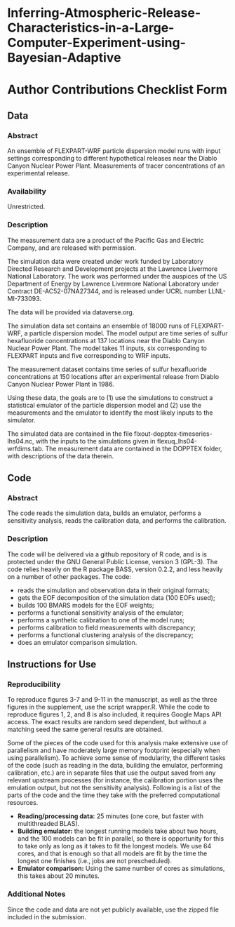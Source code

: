 # Inferring-Atmospheric-Release-Characteristics-in-a-Large-Computer-Experiment-using-Bayesian-Adaptive

# Author Contributions Checklist Form

## Data

### Abstract 

An ensemble of FLEXPART-WRF particle dispersion model runs with input settings corresponding to different hypothetical releases near the Diablo Canyon Nuclear Power Plant. Measurements of tracer concentrations of an experimental release.

### Availability 

Unrestricted.

### Description

The measurement data are a product of the Pacific Gas and Electric Company, and are released with permission.

The simulation data were created under work funded by Laboratory Directed Research and Development projects at the Lawrence Livermore National Laboratory. The work was performed under the auspices of the US Department of Energy by Lawrence Livermore National Laboratory under Contract DE-AC52-07NA27344, and is released under UCRL number LLNL-MI-733093.

The data will be provided via dataverse.org.

The simulation data set contains an ensemble of 18000 runs of FLEXPART-WRF, a particle dispersion model. The model output are time series of sulfur hexafluoride concentrations at 137 locations near the Diablo Canyon Nuclear Power Plant. The model takes 11 inputs, six corresponding to FLEXPART inputs and five corresponding to WRF inputs.

The measurement dataset contains time series of sulfur hexafluoride concentrations at 150 locations after an experimental release from Diablo Canyon Nuclear Power Plant in 1986.

Using these data, the goals are to (1) use the simulations to construct a statistical emulator of the particle dispersion model and (2) use the measurements and the emulator to identify the most likely inputs to the simulator.

The simulated data are contained in the file flxout-dopptex-timeseries-lhs04.nc, with the inputs to the simulations given in flexuq_lhs04-wrfdims.tab. The measurement data are contained in the DOPPTEX folder, with descriptions of the data therein.

## Code

### Abstract

The code reads the simulation data, builds an emulator, performs a sensitivity analysis, reads the calibration data, and performs the calibration.

### Description 

The code will be delivered via a github repository of R code, and is is protected under the GNU General Public License, version 3 (GPL-3). The code relies heavily on the R package BASS, version 0.2.2, and less heavily on a number of other packages. The code:
* reads the simulation and observation data in their original formats;
* gets the EOF decomposition of the simulation data (100 EOFs used);
* builds 100 BMARS models for the EOF weights;
* performs a functional sensitivity analysis of the emulator;
* performs a synthetic calibration to one of the model runs;
* performs calibration to field measurements with discrepancy; 
* performs a functional clustering analysis of the discrepancy;
* does an emulator comparison simulation.

## Instructions for Use

### Reproducibility 

To reproduce figures 3-7 and 9-11 in the manuscript, as well as the three figures in the supplement, use the script wrapper.R. While the code to reproduce figures 1, 2, and 8 is also included, it requires Google Maps API access. The exact results are random seed dependent, but without a matching seed the same general results are obtained.

Some of the pieces of the code used for this analysis make extensive use of parallelism and have moderately large memory footprint (especially when using parallelism). To achieve some sense of modularity, the different tasks of the code (such as reading in the data, building the emulator, performing calibration, etc.) are in separate files that use the output saved from any relevant upstream processes (for instance, the calibration portion uses the emulation output, but not the sensitivity analysis). Following is a list of the parts of the code and the time they take with the preferred computational resources.

* **Reading/processing data:** 25 minutes (one core, but faster with multithreaded BLAS).
* **Building emulator:** the longest running models take about two hours, and the 100 models can be fit in parallel, so there is opportunity for this to take only as long as it takes to fit the longest models. We use 64 cores, and that is enough so that all models are fit by the time the longest one finishes (i.e., jobs are not prescheduled).
* **Emulator comparison:** Using the same number of cores as simulations, this takes about 20 minutes.

### Additional Notes

Since the code and data are not yet publicly available, use the zipped file included in the submission.
